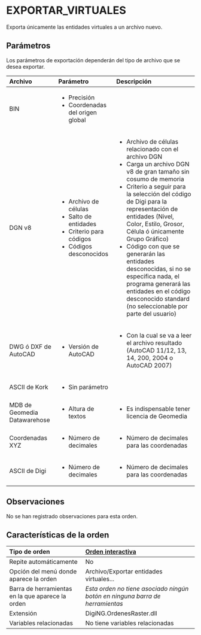 # EXPORTAR\_VIRTUALES

Exporta únicamente las entidades virtuales a un archivo nuevo.

## Parámetros

Los parámetros de exportación dependerán del tipo de archivo que se desea exportar.

<table>
  <thead>
    <tr>
      <th style="text-align:left">Archivo</th>
      <th style="text-align:left">Par&#xE1;metro</th>
      <th style="text-align:left">Descripci&#xF3;n</th>
    </tr>
  </thead>
  <tbody>
    <tr>
      <td style="text-align:left">BIN</td>
      <td style="text-align:left">
        <ul>
          <li>Precisi&#xF3;n</li>
          <li>Coordenadas del origen global</li>
        </ul>
      </td>
      <td style="text-align:left"></td>
    </tr>
    <tr>
      <td style="text-align:left">DGN v8</td>
      <td style="text-align:left">
        <ul>
          <li>Archivo de c&#xE9;lulas</li>
          <li>Salto de entidades</li>
          <li>Criterio para c&#xF3;digos</li>
          <li>C&#xF3;digos desconocidos</li>
        </ul>
      </td>
      <td style="text-align:left">
        <ul>
          <li>Archivo de c&#xE9;lulas relacionado con el archivo DGN</li>
          <li>Carga un archivo DGN v8 de gran tama&#xF1;o sin cosumo de memoria</li>
          <li>Criterio a seguir para la selecci&#xF3;n del c&#xF3;digo de Digi para
            la representaci&#xF3;n de entidades (Nivel, Color, Estilo, Grosor, C&#xE9;lula
            &#xF3; &#xFA;nicamente Grupo Gr&#xE1;fico)</li>
          <li>C&#xF3;digo con que se generar&#xE1;n las entidades desconocidas, si no
            se especifica nada, el programa generar&#xE1; las entidades en el c&#xF3;digo
            desconocido standard (no seleccionable por parte del usuario)</li>
        </ul>
      </td>
    </tr>
    <tr>
      <td style="text-align:left">DWG &#xF3; DXF de AutoCAD</td>
      <td style="text-align:left">
        <ul>
          <li>Versi&#xF3;n de AutoCAD</li>
        </ul>
      </td>
      <td style="text-align:left">
        <ul>
          <li>Con la cual se va a leer el archivo resultado (AutoCAD 11/12, 13, 14,
            200, 2004 o AutoCAD 2007)</li>
        </ul>
      </td>
    </tr>
    <tr>
      <td style="text-align:left">ASCII de Kork</td>
      <td style="text-align:left">
        <ul>
          <li>Sin par&#xE1;metro</li>
        </ul>
      </td>
      <td style="text-align:left"></td>
    </tr>
    <tr>
      <td style="text-align:left">MDB de Geomedia Datawarehose</td>
      <td style="text-align:left">
        <ul>
          <li>Altura de textos</li>
        </ul>
      </td>
      <td style="text-align:left">
        <ul>
          <li>Es indispensable tener licencia de Geomedia</li>
        </ul>
      </td>
    </tr>
    <tr>
      <td style="text-align:left">Coordenadas XYZ</td>
      <td style="text-align:left">
        <ul>
          <li>N&#xFA;mero de decimales</li>
        </ul>
      </td>
      <td style="text-align:left">
        <ul>
          <li>N&#xFA;mero de decimales para las coordenadas</li>
        </ul>
      </td>
    </tr>
    <tr>
      <td style="text-align:left">ASCII de Digi</td>
      <td style="text-align:left">
        <ul>
          <li>N&#xFA;mero de decimales</li>
        </ul>
      </td>
      <td style="text-align:left">
        <ul>
          <li>N&#xFA;mero de decimales para las coordenadas</li>
        </ul>
      </td>
    </tr>
  </tbody>
</table>

## Observaciones

No se han registrado observaciones para esta orden.

## Características de la orden

| Tipo de orden | [Orden interactiva]() |
| :--- | :--- |
| Repite automáticamente | No |
| Opción del menú donde aparece la orden | Archivo/Exportar entidades virtuales... |
| Barra de herramientas en la que aparece la orden | _Esta orden no tiene asociado ningún botón en ninguna barra de herramientas_ |
| Extensión | DigiNG.OrdenesRaster.dll |
| Variables relacionadas | No tiene variables relacionadas |

